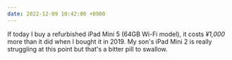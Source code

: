 ```yaml
---
date: 2022-12-09 10:42:00 +0900
---
```


If today I buy a refurbished iPad Mini 5 (64GB Wi-Fi model), it costs _¥1,000_ more than it did when I bought it in 2019. My son's iPad Mini 2 is really struggling at this point but that's a bitter pill to swallow.

